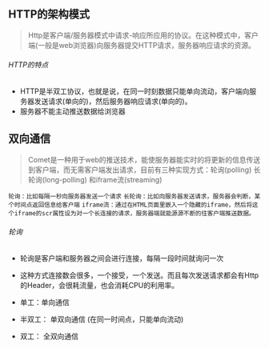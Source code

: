## HTTP的架构模式

> Http是客户端/服务器模式中请求-响应所应用的协议。在这种模式中，客户端(一般是web浏览器)向服务器提交HTTP请求，服务器响应请求的资源。

###### HTTP的特点

- HTTP是半双工协议，也就是说，在同一时刻数据只能单向流动，客户端向服务器发送请求(单向的)，然后服务器响应请求(单向的)。
- 服务器不能主动推送数据给浏览器

## 双向通信

> Comet是一种用于web的推送技术，能使服务器能实时的将更新的信息传送到客户端，而无需客户端发出请求，目前有三种实现方式：轮询(polling) 长轮询(long-polling) 和iframe流(streaming)

`轮询：比如每隔一秒向服务器发送一个请求`
`长轮询：比如向服务器发送请求，服务器会判断，某个时间点返回信息给客户端`
`iframe流：通过在HTML页面里嵌入一个隐藏的iframe，然后将这个iframe的scr属性设为对一个长连接的请求，服务器端就能源源不断的往客户端推送数据。`


###### 轮询

- 轮询是客户端和服务器之间会进行连接，每隔一段时间就询问一次
- 这种方式连接数会很多，一个接受，一个发送。而且每次发送请求都会有Http的Header，会很耗流量，也会消耗CPU的利用率。

- 单工：单向通信
- 半双工： 单双向通信 (在同一时间点，只能单向流动)
- 双工： 全双向通信

## 